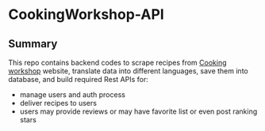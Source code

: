 # CookingWorkshop-API
## Summary
This repo contains backend codes to scrape recipes from [Cooking workshop](http://www.cheftayebeh.ir/) website, translate data into different languages, save them into database, and build required Rest APIs for:
- manage users and auth process
- deliver recipes to users
- users may provide reviews or may have favorite list or even post ranking stars
